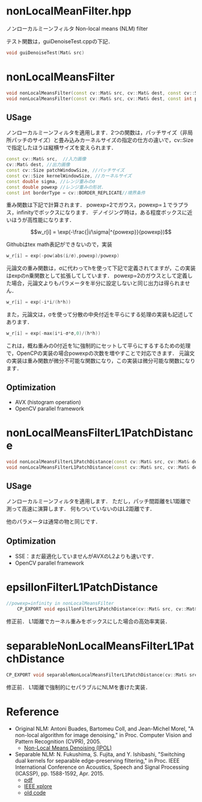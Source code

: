 nonLocalMeanFilter.hpp
======================

ノンローカルミーンフィルタ Non-local means (NLM) filter

テスト関数は，guiDenoiseTest.cppの下記．
```cpp
void guiDenoiseTest(Mat& src)
```

# nonLocalMeansFilter
```cpp
void nonLocalMeansFilter(const cv::Mat& src, cv::Mat& dest, const cv::Size patchWindowSize, const cv::Size kernelWindowSize, const double sigma, const double powexp = 2.0, const int borderType = cv::BORDER_REPLICATE);
void nonLocalMeansFilter(const cv::Mat& src, cv::Mat& dest, const int patchWindowSize, const int kernelWindowSize, const double sigma, const double powexp = 2.0, const int borderType = cv::BORDER_REPLICATE);
```
## USage
ノンローカルミーンフィルタを適用します．2つの関数は，パッチサイズ（非局所パッチのサイズ）と畳み込みカーネルサイズの指定の仕方の違いで，cv::Sizeで指定したほうは縦横サイズを変えられます．

```cpp
const cv::Mat& src,  //入力画像
cv::Mat& dest, //出力画像
const cv::Size patchWindowSize, //パッチサイズ
const cv::Size kernelWindowSize, //カーネルサイズ
const double sigma, //レンジ重みのσ
const double powexp //レンジ重みの形状．
const int borderType = cv::BORDER_REPLICATE//境界条件
```

重み関数は下記で計算されます．
powexp=2でガウス，powexp=１でラプラス，infinityでボックスになります．
デノイジング時は，ある程度ボックスに近いほうが高性能になります．

```math
w_r[i] = \exp(-\frac{|i/\sigma|^{powexp}}{powexp})
```

Githubはtex math表記ができないので，実装

```cpp
w_r[i] = exp(-pow(abs(i/σ),powexp)/powexp)
```

元論文の重み関数は，σに代わってhを使って下記で定義されてますが，この実装はexpのn乗関数として拡張してしています．
powexp=2のガウスとして定義した場合，元論文よりもパラメータを半分に設定しないと同じ出力は得られません．


```cpp
w_r[i] = exp(-i*i/(h*h))
```

また，元論文は，σを使って分散の中央付近を平らにする処理の実装も記述してあります．

```cpp
w_r[i] = exp(-max(i*i-σ*σ,0)/(h*h)) 
```

これは，概ね重みの0付近を1に強制的にセットして平らにするするための処理で，OpenCPの実装の場合powexpの次数を増やすことで対応できます．
元論文の実装は重み関数が微分不可能な関数になり，この実装は微分可能な関数になります．

## Optimization
* AVX (histogram operation)
* OpenCV parallel framework

# nonLocalMeansFilterL1PatchDistance
```cpp
void nonLocalMeansFilterL1PatchDistance(const cv::Mat& src, cv::Mat& dest, const cv::Size patchWindowSize, const cv::Size kernelWindowSize, const double sigma, const double powexp = 2.0, const int borderType = cv::BORDER_REPLICATE);
void nonLocalMeansFilterL1PatchDistance(const cv::Mat& src, cv::Mat& dest, const int patchWindowSize, const int kernelWindowSize, const double sigma, const double powexp = 2.0, const int borderType = cv::BORDER_REPLICATE);
```

## USage
ノンローカルミーンフィルタを適用します．
ただし，パッチ間距離をL1距離で測って高速に演算します．
何もついていないのはL2距離です．

他のパラメータは通常の物と同じです．

## Optimization
* SSE：まだ最適化していませんがAVXのL2よりも速いです．
* OpenCV parallel framework

# epsillonFilterL1PatchDistance
```cpp
//powexp=infinity in nonLocalMeansFilter
	CP_EXPORT void epsillonFilterL1PatchDistance(cv::Mat& src, cv::Mat& dest, cv::Size templeteWindowSize, cv::Size searchWindowSize, double h, int borderType = cv::BORDER_REPLICATE);
```
修正前．
L1距離でカーネル重みをボックスにした場合の高効率実装．

# separableNonLocalMeansFilterL1PatchDistance
```cpp
CP_EXPORT void separableNonLocalMeansFilterL1PatchDistance(cv::Mat& src, cv::Mat& dest, cv::Size templeteWindowSize, cv::Size searchWindowSize, double h, double sigma = -1.0, double alpha = 1.0, int method = DUAL_KERNEL_HV, int borderType = cv::BORDER_REPLICATE);
```
修正前．
L1距離で強制的にセパラブルにNLMを書けた実装．

# Reference

* Original NLM: Antoni Buades, Bartomeu Coll, and Jean-Michel Morel, "A non-local algorithm for image denoising," in Proc. Computer Vision and Pattern Recognition (CVPR), 2005.
	* [Non-Local Means Denoising (IPOL)](http://www.ipol.im/pub/art/2011/bcm_nlm/)
* Separable NLM: N. Fukushima, S. Fujita, and Y. Ishibashi, "Switching dual kernels for separable edge-preserving filtering," in Proc. IEEE International Conference on Acoustics, Speech and Signal Processing (ICASSP), pp. 1588-1592, Apr. 2015. 
	* [pdf](https://fukushima.web.nitech.ac.jp/paper/2015_icassp_fukushima.pdf)
	* [IEEE xplore](https://ieeexplore.ieee.org/document/7178238?arnumber=7178238)
	* [old code](https://github.com/norishigefukushima/Separable-Edge-Preserving-Filter)
